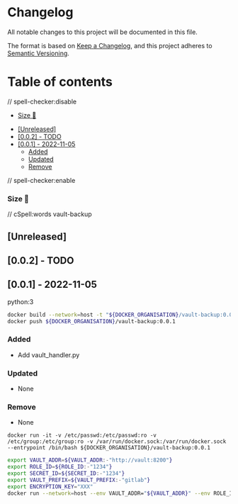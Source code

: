 # Changelog

<!-- markdown-link-check-disable -->

All notable changes to this project will be documented in this file.

The format is based on [Keep a Changelog](https://keepachangelog.com/en/1.0.0),
and this project adheres to [Semantic Versioning](https://semver.org/spec/v2.0.0.html).

# Table of contents

// spell-checker:disable

<!-- toc -->

* [Size 🌈](#size-%F0%9F%8C%88)
- [[Unreleased]](#unreleased)
- [[0.0.2] - TODO](#002---todo)
- [[0.0.1] - 2022-11-05](#001---2022-11-05)
  * [Added](#added)
  * [Updated](#updated)
  * [Remove](#remove)

<!-- tocstop -->

// spell-checker:enable

### Size 🌈

// cSpell:words vault-backup

## [Unreleased]

<!--lint disable no-undefined-references-->

## [0.0.2] - TODO

## [0.0.1] - 2022-11-05

python:3

```bash
docker build --network=host -t "${DOCKER_ORGANISATION}/vault-backup:0.0.1" --squash .
docker push ${DOCKER_ORGANISATION}/vault-backup:0.0.1
```

### Added

- Add vault_handler.py

### Updated

- None

### Remove

- None

`docker run -it -v /etc/passwd:/etc/passwd:ro -v /etc/group:/etc/group:ro -v /var/run/docker.sock:/var/run/docker.sock --entrypoint /bin/bash ${DOCKER_ORGANISATION}/vault-backup:0.0.1`

```bash
export VAULT_ADDR=${VAULT_ADDR:-"http://vault:8200"}
export ROLE_ID=${ROLE_ID:-"1234"}
export SECRET_ID=${SECRET_ID:-"1234"}
export VAULT_PREFIX=${VAULT_PREFIX:-"gitlab"}
export ENCRYPTION_KEY="XXX"
docker run --network=host --env VAULT_ADDR="${VAULT_ADDR}" --env ROLE_ID="${ROLE_ID}" --env SECRET_ID="${SECRET_ID}" --env VAULT_PREFIX="${VAULT_PREFIX}" --env ENCRYPTION_KEY="${ENCRYPTION_KEY}" --name test-vault-backup --rm jusmundi/vault-backup:latest print
```

<!-- markdown-link-check-enable -->
